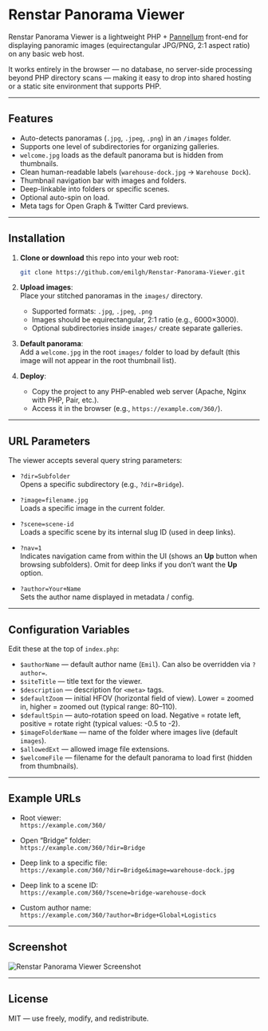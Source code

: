 # Renstar Panorama Viewer

Renstar Panorama Viewer is a lightweight PHP + [Pannellum](https://pannellum.org/) front-end for displaying panoramic images (equirectangular JPG/PNG, 2:1 aspect ratio) on any basic web host.  

It works entirely in the browser — no database, no server-side processing beyond PHP directory scans — making it easy to drop into shared hosting or a static site environment that supports PHP.

---

## Features

- Auto-detects panoramas (`.jpg`, `.jpeg`, `.png`) in an `/images` folder.  
- Supports one level of subdirectories for organizing galleries.  
- `welcome.jpg` loads as the default panorama but is hidden from thumbnails.  
- Clean human-readable labels (`warehouse-dock.jpg` → `Warehouse Dock`).  
- Thumbnail navigation bar with images and folders.  
- Deep-linkable into folders or specific scenes.  
- Optional auto-spin on load.  
- Meta tags for Open Graph & Twitter Card previews.

---

## Installation

1. **Clone or download** this repo into your web root:

   ```bash
   git clone https://github.com/emilgh/Renstar-Panorama-Viewer.git
   ```

2. **Upload images**:  
   Place your stitched panoramas in the `images/` directory.  
   - Supported formats: `.jpg`, `.jpeg`, `.png`  
   - Images should be equirectangular, 2:1 ratio (e.g., 6000×3000).  
   - Optional subdirectories inside `images/` create separate galleries.

3. **Default panorama**:  
   Add a `welcome.jpg` in the root `images/` folder to load by default (this image will not appear in the root thumbnail list).

4. **Deploy**:  
   - Copy the project to any PHP-enabled web server (Apache, Nginx with PHP, Pair, etc.).  
   - Access it in the browser (e.g., `https://example.com/360/`).

---

## URL Parameters

The viewer accepts several query string parameters:

- `?dir=Subfolder`  
  Opens a specific subdirectory (e.g., `?dir=Bridge`).  

- `?image=filename.jpg`  
  Loads a specific image in the current folder.  

- `?scene=scene-id`  
  Loads a specific scene by its internal slug ID (used in deep links).  

- `?nav=1`  
  Indicates navigation came from within the UI (shows an **Up** button when browsing subfolders). Omit for deep links if you don’t want the **Up** option.  

- `?author=Your+Name`  
  Sets the author name displayed in metadata / config.  

---

## Configuration Variables

Edit these at the top of `index.php`:

- `$authorName` — default author name (`Emil`). Can also be overridden via `?author=`.  
- `$siteTitle` — title text for the viewer.  
- `$description` — description for `<meta>` tags.  
- `$defaultZoom` — initial HFOV (horizontal field of view). Lower = zoomed in, higher = zoomed out (typical range: 80–110).  
- `$defaultSpin` — auto-rotation speed on load. Negative = rotate left, positive = rotate right (typical values: -0.5 to -2).  
- `$imageFolderName` — name of the folder where images live (default `images`).  
- `$allowedExt` — allowed image file extensions.  
- `$welcomeFile` — filename for the default panorama to load first (hidden from thumbnails).  

---

## Example URLs

- Root viewer:  
  `https://example.com/360/`

- Open “Bridge” folder:  
  `https://example.com/360/?dir=Bridge`

- Deep link to a specific file:  
  `https://example.com/360/?dir=Bridge&image=warehouse-dock.jpg`

- Deep link to a scene ID:  
  `https://example.com/360/?scene=bridge-warehouse-dock`

- Custom author name:  
  `https://example.com/360/?author=Bridge+Global+Logistics`

---

## Screenshot

![Renstar Panorama Viewer Screenshot](screenshot.png)

---

## License

MIT — use freely, modify, and redistribute.
